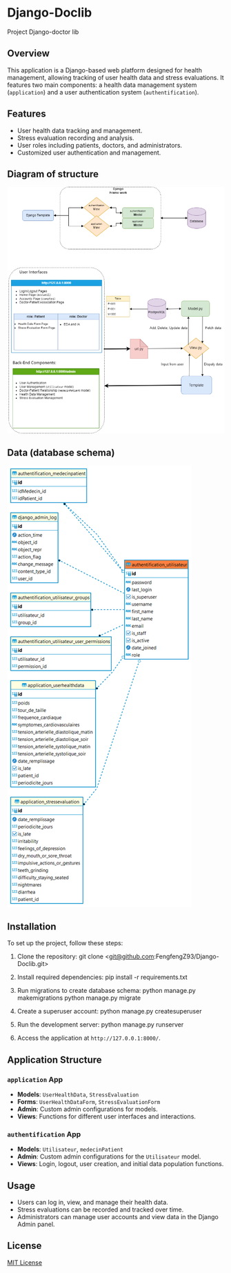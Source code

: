 # Django-Doclib
Project Django-doctor lib

## Overview
This application is a Django-based web platform designed for health management, allowing tracking of user health data and stress evaluations. It features two main components: a health data management system (`application`) and a user authentication system (`authentification`).

## Features
- User health data tracking and management.
- Stress evaluation recording and analysis.
- User roles including patients, doctors, and administrators.
- Customized user authentication and management.

## Diagram of structure

![Diagram of structure](Django_Doclib.png)

<!-- <img src="Django_Doclib.png" alt="Diagram of structure" title="Optional title"> -->

## Data (database schema)
![authentification_utilisateur](authentification_utilisateur.png)

## Installation
To set up the project, follow these steps:

1. Clone the repository:
git clone <git@github.com:FengfengZ93/Django-Doclib.git>

2. Install required dependencies:
pip install -r requirements.txt

3. Run migrations to create database schema:
python manage.py makemigrations
python manage.py migrate

4. Create a superuser account:
python manage.py createsuperuser

5. Run the development server:
python manage.py runserver

6. Access the application at `http://127.0.0.1:8000/`.

## Application Structure

### `application` App
- **Models**: `UserHealthData`, `StressEvaluation`
- **Forms**: `UserHealthDataForm`, `StressEvaluationForm`
- **Admin**: Custom admin configurations for models.
- **Views**: Functions for different user interfaces and interactions.

### `authentification` App
- **Models**: `Utilisateur`, `medecinPatient`
- **Admin**: Custom admin configurations for the `Utilisateur` model.
- **Views**: Login, logout, user creation, and initial data population functions.

## Usage
- Users can log in, view, and manage their health data.
- Stress evaluations can be recorded and tracked over time.
- Administrators can manage user accounts and view data in the Django Admin panel.


## License
[MIT License](LICENSE)

